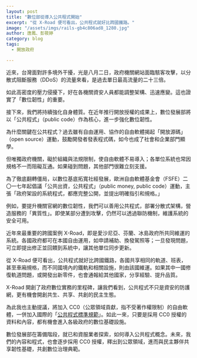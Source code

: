 ```yaml
---
layout: post
title: "數位部從導入公共程式開始"
excerpt: "從 X-Road 便可看出，公共程式就好比跨國鐵路。"
image: "/assets/imgs/rails-gb4c806ad8_1280.jpg"
author: 唐鳳、彭筱婷
category: blog
tags:
  - 開放政府

---
```


近來，台灣面對許多境外干擾，光是八月二日，政府機關網站面臨駭客攻擊，以分散式阻斷服務（DDoS）的流量來看，是過去單日最高流量的二十三倍。

如此高密度的壓力侵擾下，好在各機關資安人員都能調整架構、迅速應變。這也證實了「數位韌性」的重要。

接下來，我們將持續強化自身體質。在近年推行開放授權的成果上，數位發展部將以「公共程式」（public code）作為核心，進一步強化數位韌性。

為什麼關鍵在公共程式？過去雖有自由運用、協作的自由軟體揭起「開放源碼」（open source）運動，鼓勵開發者發表程式碼，如今也成了社會和企業部門顯學。

但唯獨政府機關，礙於組織與法規限制，使自由軟體不易導入；各單位系統也常因規格不一而阻礙互通。如果碰到問題，其他部門很難立刻支援。

為了徹底翻轉僵局，以數位基底拓寬社經發展，歐洲自由軟體基金會（FSFE）二〇一七年起倡議「公共出資，公共程式」（public money, public code）運動，主張「政府架設的系統程式，都應完整公開，並提出明確指引和規格。」

例如，要提升機關官網的數位韌性，我們可以善用公共程式，部署分散式架構，營造服務的「異質性」。即使某部分遭到攻擊，仍然可以透過聯防機制，維護系統的安全可用。

近年來最重要的跨國案例 X-Road，即是愛沙尼亞、芬蘭、冰島政府所共同維運的系統。各國政府都可在本國自由運用，如申請補助、換發駕照等；一旦發現問題，可立即提出修正並回饋到系統中，讓其他單位同步更新。

從 X-Road 便可看出，公共程式就好比跨國鐵路，各國共享相同的軌道、班表，甚至車廂規格，而不同國境內的鐵軌和相關設施，則由該國維運。如果其中一國修復軌道問題，或開發出新零件，也會通報給其他國家，分享經驗、提升品質。

X-Road 開創了政府數位實務的里程碑，讓我們看到，公共程式不只是資安的防護網，更有機會開創共生、共享、共創的民主生態。

為此我也主動提議，將加入 CC0（公眾領域貢獻，指不受著作權限制）的自由軟體，一併加入國際的「[公共程式標準規範](https://standard.publiccode.net/)」。如此一來，只要是採用 CC0 授權的資料和內容，都有機會進入各級政府的數位基礎設施。

數位發展部在籌備階段，就已和資服業者探索，如何導入公共程式概念。未來，我們的內容和程式，也會逐步採用 CC0 授權，釋出到公眾領域，進而與民主夥伴共享韌性基礎，共創數位治理典範。
